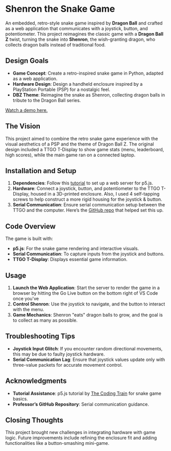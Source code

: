 # Shenron the Snake Game

An embedded, retro-style snake game inspired by **Dragon Ball** and crafted as a web application that communicates with a joystick, button, and potentiometer. This project reimagines the classic game with a **Dragon Ball Z** twist, turning the snake into **Shenron**, the wish-granting dragon, who collects dragon balls instead of traditional food.

## Design Goals

- **Game Concept**: Create a retro-inspired snake game in Python, adapted as a web application.
- **Hardware Design**: Design a handheld enclosure inspired by a PlayStation Portable (PSP) for a nostalgic feel.
- **DBZ Theme**: Reimagine the snake as Shenron, collecting dragon balls in tribute to the Dragon Ball series.

[Watch a demo here.](https://youtu.be/faDeSPOOSgg)

## The Vision

This project aimed to combine the retro snake game experience with the visual aesthetics of a PSP and the theme of Dragon Ball Z. The original design included a TTGO T-Display to show game stats (menu, leaderboard, high scores), while the main game ran on a connected laptop.


## Installation and Setup

1. **Dependencies**: Follow this [tutorial](https://www.youtube.com/watch?v=vj9nDja8ZdQ) to set up a web server for p5.js.
2. **Hardware**: Connect a joystick, button, and potentiometer to the TTGO T-Display, housed in a 3D-printed enclosure. Also, I used 4 self-tapping screws to help construct a more rigid housing for the joystick & button. 
3. **Serial Communication**: Ensure serial communication setup between the TTGO and the computer. Here’s the [GitHub repo](https://github.com/ttseng/coms3930-fall2024-serial/tree/main) that helped set this up.

## Code Overview

The game is built with:
- **p5.js**: For the snake game rendering and interactive visuals.
- **Serial Communication**: To capture inputs from the joystick and buttons.
- **TTGO T-Display**: Displays essential game information.

## Usage

1. **Launch the Web Application**: Start the server to render the game in a browser by hitting the Go Live button on the bottom right of VS Code once you've 
2. **Control Shenron**: Use the joystick to navigate, and the button to interact with the menu.
3. **Game Mechanics**: Shenron "eats" dragon balls to grow, and the goal is to collect as many as possible.

## Troubleshooting Tips

- **Joystick Input Glitch**: If you encounter random directional movements, this may be due to faulty joystick hardware.
- **Serial Communication Lag**: Ensure that joystick values update only with three-value packets for accurate movement control.

## Acknowledgments

- **Tutorial Assistance**: p5.js tutorial by [The Coding Train](https://youtu.be/AaGK-fj-BAM?si=d8fyqQrSCMuo1Nub) for snake game basics.
- **Professor’s GitHub Repository**: Serial communication guidance.

## Closing Thoughts

This project brought new challenges in integrating hardware with game logic. Future improvements include refining the enclosure fit and adding functionalities like a button-smashing mini-game. 
